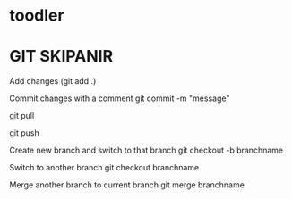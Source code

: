 # toodler

# GIT SKIPANIR

Add changes (git add .)  

Commit changes with a comment git commit -m "message"  

git pull  

git push  

Create new branch and switch to that branch git checkout -b branchname
  
Switch to another branch git checkout branchname  
  
Merge another branch to current branch git merge branchname  
  
